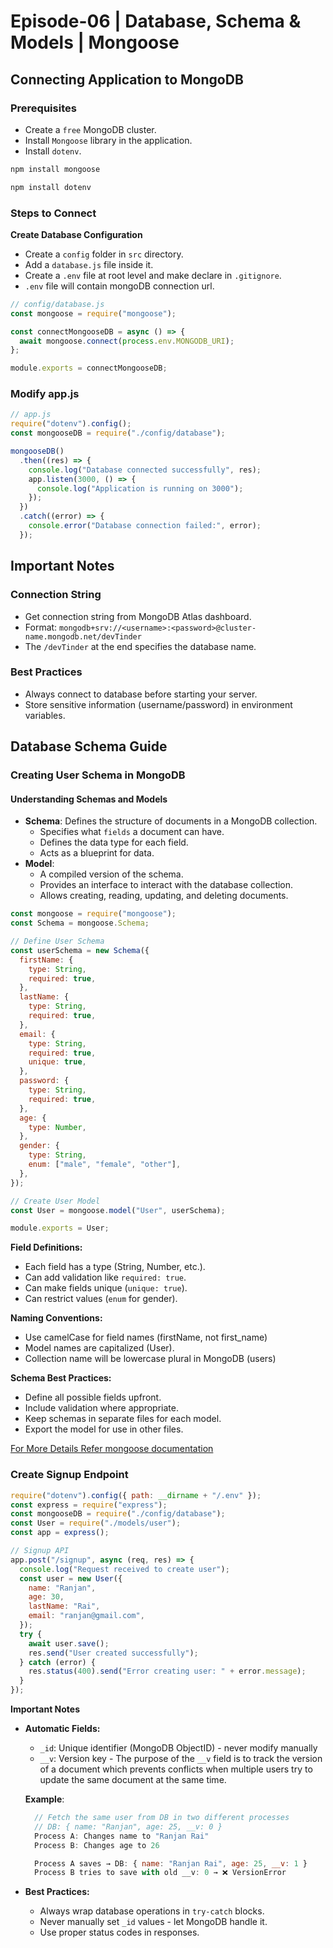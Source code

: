 # Episode-06 | Database, Schema & Models | Mongoose

## Connecting Application to MongoDB

### Prerequisites

- Create a `free` MongoDB cluster.
- Install `Mongoose` library in the application.
- Install `dotenv`.

```bash
npm install mongoose

npm install dotenv
```

### Steps to Connect

**Create Database Configuration**

- Create a `config` folder in `src` directory.
- Add a `database.js` file inside it.
- Create a `.env` file at root level and make declare in `.gitignore`.
- `.env` file will contain mongoDB connection url.

```js
// config/database.js
const mongoose = require("mongoose");

const connectMongooseDB = async () => {
  await mongoose.connect(process.env.MONGODB_URI);
};

module.exports = connectMongooseDB;
```

### Modify app.js

```js
// app.js
require("dotenv").config();
const mongooseDB = require("./config/database");

mongooseDB()
  .then((res) => {
    console.log("Database connected successfully", res);
    app.listen(3000, () => {
      console.log("Application is running on 3000");
    });
  })
  .catch((error) => {
    console.error("Database connection failed:", error);
  });
```

## Important Notes

### Connection String

- Get connection string from MongoDB Atlas dashboard.
- Format: `mongodb+srv://<username>:<password>@cluster-name.mongodb.net/devTinder`
- The `/devTinder` at the end specifies the database name.

### Best Practices

- Always connect to database before starting your server.
- Store sensitive information (username/password) in environment variables.

## Database Schema Guide

### Creating User Schema in MongoDB

#### Understanding Schemas and Models

- **Schema**: Defines the structure of documents in a MongoDB collection.
  - Specifies what `fields` a document can have.
  - Defines the data type for each field.
  - Acts as a blueprint for data.
- **Model**:
  - A compiled version of the schema.
  - Provides an interface to interact with the database collection.
  - Allows creating, reading, updating, and deleting documents.

```js
const mongoose = require("mongoose");
const Schema = mongoose.Schema;

// Define User Schema
const userSchema = new Schema({
  firstName: {
    type: String,
    required: true,
  },
  lastName: {
    type: String,
    required: true,
  },
  email: {
    type: String,
    required: true,
    unique: true,
  },
  password: {
    type: String,
    required: true,
  },
  age: {
    type: Number,
  },
  gender: {
    type: String,
    enum: ["male", "female", "other"],
  },
});

// Create User Model
const User = mongoose.model("User", userSchema);

module.exports = User;
```

**Field Definitions:**

- Each field has a type (String, Number, etc.).
- Can add validation like `required: true`.
- Can make fields unique (`unique: true`).
- Can restrict values (`enum` for gender).

**Naming Conventions:**

- Use camelCase for field names (firstName, not first_name)
- Model names are capitalized (User).
- Collection name will be lowercase plural in MongoDB (users)

**Schema Best Practices:**

- Define all possible fields upfront.
- Include validation where appropriate.
- Keep schemas in separate files for each model.
- Export the model for use in other files.

[For More Details Refer mongoose documentation](https://mongoosejs.com/docs/guide.html)

### Create Signup Endpoint

```js
require("dotenv").config({ path: __dirname + "/.env" });
const express = require("express");
const mongooseDB = require("./config/database");
const User = require("./models/user");
const app = express();

// Signup API
app.post("/signup", async (req, res) => {
  console.log("Request received to create user");
  const user = new User({
    name: "Ranjan",
    age: 30,
    lastName: "Rai",
    email: "ranjan@gmail.com",
  });
  try {
    await user.save();
    res.send("User created successfully");
  } catch (error) {
    res.status(400).send("Error creating user: " + error.message);
  }
});
```

**Important Notes**

- **Automatic Fields:**

  - `_id`: Unique identifier (MongoDB ObjectID) - never modify manually
  - `__v`: Version key - The purpose of the `__v` field is to track the version of a document which prevents conflicts when multiple users try to update the same document at the same time.

  **Example**:

  ```js
    // Fetch the same user from DB in two different processes
    // DB: { name: "Ranjan", age: 25, __v: 0 }
    Process A: Changes name to "Ranjan Rai"
    Process B: Changes age to 26

    Process A saves → DB: { name: "Ranjan Rai", age: 25, __v: 1 }
    Process B tries to save with old __v: 0 → ❌ VersionError
  ```

- **Best Practices:**
  - Always wrap database operations in `try-catch` blocks.
  - Never manually set `_id` values - let MongoDB handle it.
  - Use proper status codes in responses.
